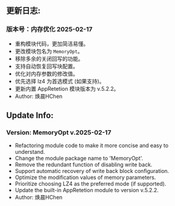 ## 更新日志:

### 版本号：内存优化 2025-02-17

- 重构模块代码，更加简洁易懂。
- 更改模块包名为 `MemoryOpt`。
- 移除多余的关闭回写的功能。
- 支持自动恢复回写块配置。
- 优化对内存参数的修改值。
- 优先选择 lz4 为首选模式 (如果支持)。
- 更新内置 AppRetetion 模块版本为 v.5.2.2。
- Author: 焕晨HChen

## Update Info:

### Version: MemoryOpt v.2025-02-17

- Refactoring module code to make it more concise and easy to understand.
- Change the module package name to 'MemoryOpt'.
- Remove the redundant function of disabling write back.
- Support automatic recovery of write back block configuration.
- Optimize the modification values of memory parameters.
- Prioritize choosing LZ4 as the preferred mode (if supported).
- Update the built-in AppRetetion module to version v.5.2.2.
- Author: 焕晨HChen
